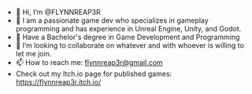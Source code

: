 - 👋 Hi, I’m @FLYNNREAP3R
- 👀 I am a passionate game dev who specializes in gameplay programming and has experience in Unreal Engine, Unity, and Godot. 
- 🌱 Have a Bachelor's degree in Game Development and Programming
- 💞️ I’m looking to collaborate on whatever and with whoever is willing to let me join.
- 📫 How to reach me: flynnreap3r@gmail.com
- Check out my Itch.io page for published games: https://flynnreap3r.itch.io/

<!---
FLYNNREAP3R/FLYNNREAP3R is a ✨ special ✨ repository because its `README.md` (this file) appears on your GitHub profile.
You can click the Preview link to take a look at your changes.
--->
